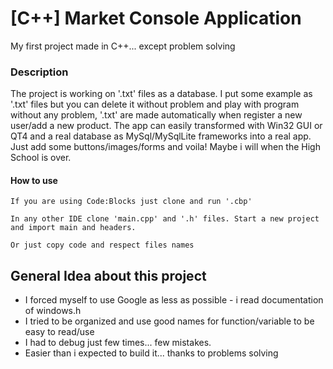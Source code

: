# [C++] Market Console Application

My first project made in C++... except problem solving

### Description
The project is working on '.txt' files as a database. I put some example as '.txt' files but you can delete it without problem and play with program without any problem, '.txt' are made automatically when register a new user/add a new product. 
The app can easily transformed with Win32 GUI or QT4 and a real database as MySql/MySqlLite frameworks into a real app. Just add some buttons/images/forms and voila! Maybe i will when the High School is over.

#### How to use
```
If you are using Code:Blocks just clone and run '.cbp'

In any other IDE clone 'main.cpp' and '.h' files. Start a new project and import main and headers.

Or just copy code and respect files names
```

## General Idea about this project
* I forced myself to use Google as less as possible - i read documentation of windows.h
* I tried to be organized and use good names for function/variable to be easy to read/use
* I had to debug just few times... few mistakes.
* Easier than i expected to build it... thanks to problems solving

